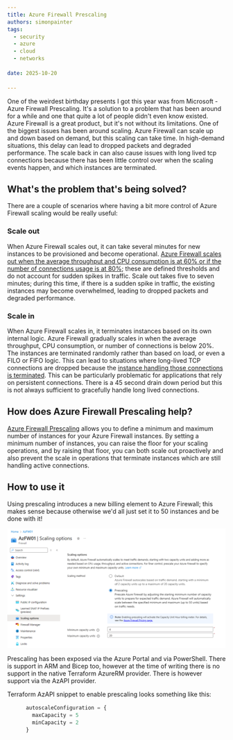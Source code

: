 ```yaml
---
title: Azure Firewall Prescaling
authors: simonpainter
tags:
  - security
  - azure
  - cloud
  - networks

date: 2025-10-20

---
```


One of the weirdest birthday presents I got this year was from Microsoft - Azure Firewall Prescaling. It's a solution to a problem that has been around for a while and one that quite a lot of people didn't even know existed.
Azure Firewall is a great product, but it's not without its limitations. One of the biggest issues has been around scaling. Azure Firewall can scale up and down based on demand, but this scaling can take time. In high-demand situations, this delay can lead to dropped packets and degraded performance. The scale back in can also cause issues with long lived tcp connections because there has been little control over when the scaling events happen, and which instances are terminated.
<!-- truncate -->
## What's the problem that's being solved?

There are a couple of scenarios where having a bit more control of Azure Firewall scaling would be really useful:

### Scale out

When Azure Firewall scales out, it can take several minutes for new instances to be provisioned and become operational.  [Azure Firewall scales out when the average throughput and CPU consumption is at 60% or if the number of connections usage is at 80%](https://learn.microsoft.com/en-us/azure/firewall/firewall-performance#total-throughput--for-initial-firewall-deployment); these are defined thresholds and do not account for sudden spikes in traffic. Scale out takes five to seven minutes; during this time, if there is a sudden spike in traffic, the existing instances may become overwhelmed, leading to dropped packets and degraded performance.

### Scale in

When Azure Firewall scales in, it terminates instances based on its own internal logic. Azure Firewall gradually scales in when the average throughput, CPU consumption, or number of connections is below 20%. The instances are terminated randomly rather than based on load, or even a FILO or FIFO logic. This can lead to situations where long-lived TCP connections are dropped because the [instance handling those connections is terminated](https://learn.microsoft.com/en-us/azure/firewall/firewall-faq#how-does-azure-firewall-handle-vm-instance-shutdowns-during-virtual-machine-scale-set-scale-in--scale-down--or-fleet-software-upgrades). This can be particularly problematic for applications that rely on persistent connections. There is a 45 second drain down period but this is not always sufficient to gracefully handle long lived connections.

## How does Azure Firewall Prescaling help?

[Azure Firewall Prescaling](https://learn.microsoft.com/en-gb/azure/firewall/prescaling) allows you to define a minimum and maximum number of instances for your Azure Firewall instances. By setting a minimum number of instances, you can raise the floor for your scaling operations, and by raising that floor, you can both scale out proactively and also prevent the scale in operations that terminate instances which are still handling active connections.

## How to use it

Using prescaling introduces a new billing element to Azure Firewall; this makes sense because otherwise we'd all just set it to 50 instances and be done with it!

![Azure Firewall Prescaling in the Azure Portal](img/prescaling-portal.png)

Prescaling has been exposed via the Azure Portal and via PowerShell. There is support in ARM and Bicep too, however at the time of writing there is no support in the native Terraform AzureRM provider. There is however support via the AzAPI provider.

Terraform AzAPI snippet to enable prescaling looks something like this:

```terraform
      autoscaleConfiguration = {
        maxCapacity = 5
        minCapacity = 2
      }
```
